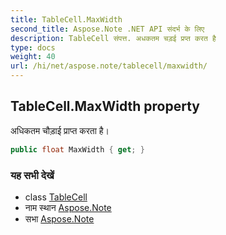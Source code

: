 ```yaml
---
title: TableCell.MaxWidth
second_title: Aspose.Note .NET API संदर्भ के लिए
description: TableCell संपत्त. अधकतम चड़ई प्रप्त करत है
type: docs
weight: 40
url: /hi/net/aspose.note/tablecell/maxwidth/
---
```

## TableCell.MaxWidth property

अधिकतम चौड़ाई प्राप्त करता है।

```csharp
public float MaxWidth { get; }
```

### यह सभी देखें

* class [TableCell](../)
* नाम स्थान [Aspose.Note](../../tablecell/)
* सभा [Aspose.Note](../../../)


